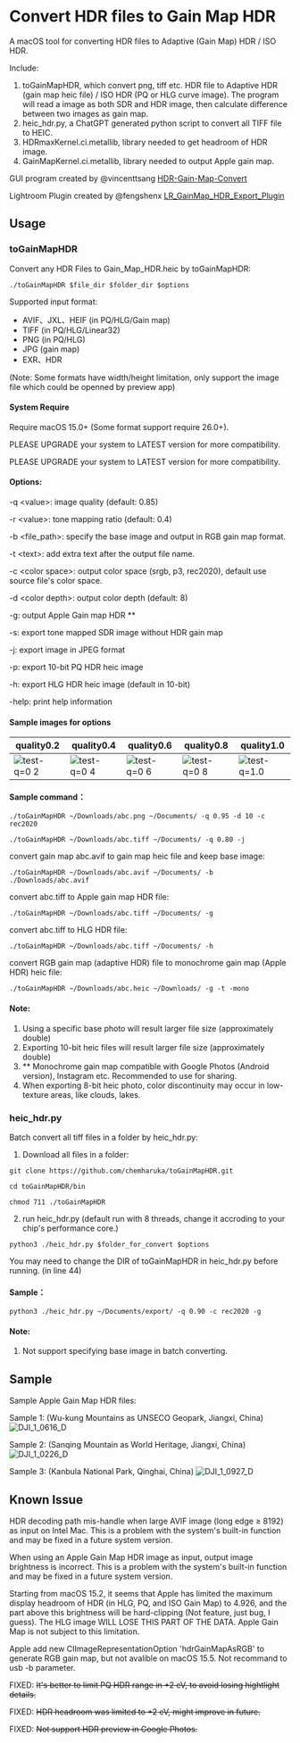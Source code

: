 # Convert HDR files to Gain Map HDR

A macOS tool for converting HDR files to Adaptive (Gain Map) HDR / ISO HDR.

Include:

1. toGainMapHDR, which convert png, tiff etc. HDR file to Adaptive HDR (gain map heic file) / ISO HDR (PQ or HLG curve image). The program will read a image as both SDR and HDR image, then calculate difference between two images as gain map.
2. heic_hdr.py, a ChatGPT generated python script to convert all TIFF file to HEIC.
3. HDRmaxKernel.ci.metallib, library needed to get headroom of HDR image.
4. GainMapKernel.ci.metallib, library needed to output Apple gain map.

GUI program created by @vincenttsang [HDR-Gain-Map-Convert](https://github.com/vincenttsang/HDR-Gain-Map-Convert)

Lightroom Plugin created by @fengshenx [LR_GainMap_HDR_Export_Plugin](https://github.com/fengshenx/LR_GainMap_HDR_Export_Plugin)

## Usage

### toGainMapHDR

Convert any HDR Files to Gain_Map_HDR.heic by toGainMapHDR:

`./toGainMapHDR $file_dir $folder_dir $options`

Supported input format: 

* AVIF、JXL、HEIF (in PQ/HLG/Gain map)
* TIFF (in PQ/HLG/Linear32)
* PNG (in PQ/HLG)
* JPG (gain map)
* EXR、HDR

(Note: Some formats have width/height limitation, only support the image file which could be openned by preview app)

#### System Require

Require macOS 15.0+ (Some format support require 26.0+).

PLEASE UPGRADE your system to LATEST version for more compatibility.

PLEASE UPGRADE your system to LATEST version for more compatibility.

#### Options:

-q \<value>: image quality (default: 0.85)

-r \<value>: tone mapping ratio (default: 0.4)

-b \<file_path>: specify the base image and output in RGB gain map format.

-t \<text>: add extra text after the output file name.

-c \<color space>: output color space (srgb, p3, rec2020), default use source file's color space.

-d \<color depth>: output color depth (default: 8)

-g: output Apple Gain map HDR \*\*

-s: export tone mapped SDR image without HDR gain map

-j: export image in JPEG format

-p: export 10-bit PQ HDR heic image

-h: export HLG HDR heic image (default in 10-bit)

-help: print help information

#### Sample images for options

| quality0.2                                                   | quality0.4                                                   | quality0.6                                                   | quality0.8                                                   | quality1.0                                                   |
| ------------------------------------------------------------ | ------------------------------------------------------------ | ------------------------------------------------------------ | ------------------------------------------------------------ | ------------------------------------------------------------ |
| ![test-q=0 2](https://github.com/user-attachments/assets/f6916630-e607-4393-94ab-531b01217f2f) | ![test-q=0 4](https://github.com/user-attachments/assets/78735c04-91ee-42e8-8793-b4bb4a13f5cf) | ![test-q=0 6](https://github.com/user-attachments/assets/2ce8b0c5-5557-4eb2-a915-6355bdd45005) | ![test-q=0 8](https://github.com/user-attachments/assets/e0a5813c-c812-413c-b3bc-a395f737e92b) | ![test-q=1.0](https://github.com/user-attachments/assets/a706bc60-8ef3-48bc-a878-6aa5f1be384b) |







#### Sample command：

 `./toGainMapHDR ~/Downloads/abc.png ~/Documents/ -q 0.95 -d 10 -c rec2020`

 `./toGainMapHDR ~/Downloads/abc.tiff ~/Documents/ -q 0.80 -j`

convert gain map abc.avif to gain map heic file and keep base image:

 `./toGainMapHDR ~/Downloads/abc.avif ~/Documents/ -b ./Downloads/abc.avif` 

convert abc.tiff to Apple gain map HDR file:

 `./toGainMapHDR ~/Downloads/abc.tiff ~/Documents/ -g` 

convert abc.tiff to HLG HDR file:

 `./toGainMapHDR ~/Downloads/abc.tiff ~/Documents/ -h` 

convert RGB gain map (adaptive HDR) file to monochrome gain map (Apple HDR) heic file:

 `./toGainMapHDR ~/Downloads/abc.heic ~/Downloads/ -g -t -mono` 

#### Note: 

1. Using a specific base photo will result larger file size (approximately double)
2. Exporting 10-bit heic files will result larger file size (approximately double)
3. \*\* Monochrome gain map compatible with Google Photos (Android version), Instagram etc. Recommended to use for sharing.
4. When exporting 8-bit heic photo, color discontinuity may occur in low-texture areas, like clouds, lakes.

### heic_hdr.py

Batch convert all tiff files in a folder by heic_hdr.py:

1. Download all files in a folder:

`git clone https://github.com/chemharuka/toGainMapHDR.git`

`cd toGainMapHDR/bin`

`chmod 711 ./toGainMapHDR`

2. run heic_hdr.py (default run with 8 threads, change it accroding to your chip's performance core.)

`python3 ./heic_hdr.py $folder_for_convert $options`

You may need to change the DIR of toGainMapHDR in heic_hdr.py before running. (in line 44)

#### Sample：

`python3 ./heic_hdr.py ~/Documents/export/ -q 0.90 -c rec2020 -g`

#### Note: 

1. Not support specifying base image in batch converting.

## Sample

Sample Apple Gain Map HDR files:

Sample 1: (Wu-kung Mountains as UNSECO Geopark, Jiangxi, China)
![DJI_1_0616_D](https://github.com/user-attachments/assets/d4fd48bb-6561-496f-b1ab-083ee1ae8a95)

Sample 2: (Sanqing Mountain as World Heritage, Jiangxi, China)
![DJI_1_0226_D](https://github.com/user-attachments/assets/0a718722-6939-41d3-844d-14517442de05)

Sample 3: (Kanbula National Park, Qinghai, China)
![DJI_1_0927_D](https://github.com/user-attachments/assets/66da879e-d56a-4bae-8185-d2d7d462e10f)

## Known Issue

HDR decoding path mis-handle when large AVIF image (long edge ≥ 8192) as input on Intel Mac. This is a problem with the system's built-in function and may be fixed in a future system version.

When using an Apple Gain Map HDR image as input, output image brightness is incorrect. This is a problem with the system's built-in function and may be fixed in a future system version.

Starting from macOS 15.2, it seems that Apple has limited the maximum display headroom of HDR (in HLG, PQ, and ISO Gain Map) to 4.926, and the part above this brightness will be hard-clipping (Not feature, just bug, I guess). The HLG image WILL LOSE THIS PART OF THE DATA. Apple Gain Map is not subject to this limitation.

Apple add new CIImageRepresentationOption 'hdrGainMapAsRGB' to generate RGB gain map, but not avalible on macOS 15.5. Not recommand to usb -b parameter.

FIXED: ~~It's better to limit PQ HDR range in +2 eV, to avoid losing hightlight details.~~

FIXED: ~~HDR headroom was limited to +2 eV, might improve in future.~~

FIXED: ~~Not support HDR preview in Google Photos.~~

